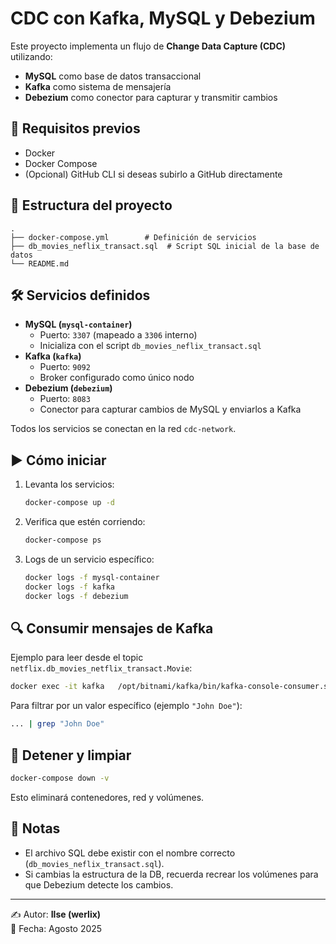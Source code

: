 # CDC con Kafka, MySQL y Debezium

Este proyecto implementa un flujo de **Change Data Capture (CDC)** utilizando:
- **MySQL** como base de datos transaccional  
- **Kafka** como sistema de mensajería  
- **Debezium** como conector para capturar y transmitir cambios  

## 🚀 Requisitos previos
- Docker  
- Docker Compose  
- (Opcional) GitHub CLI si deseas subirlo a GitHub directamente  

## 📂 Estructura del proyecto
```
.
├── docker-compose.yml        # Definición de servicios
├── db_movies_neflix_transact.sql  # Script SQL inicial de la base de datos
└── README.md
```

## 🛠️ Servicios definidos
- **MySQL (`mysql-container`)**  
  - Puerto: `3307` (mapeado a `3306` interno)  
  - Inicializa con el script `db_movies_neflix_transact.sql`  
- **Kafka (`kafka`)**  
  - Puerto: `9092`  
  - Broker configurado como único nodo  
- **Debezium (`debezium`)**  
  - Puerto: `8083`  
  - Conector para capturar cambios de MySQL y enviarlos a Kafka  

Todos los servicios se conectan en la red `cdc-network`.

## ▶️ Cómo iniciar
1. Levanta los servicios:
   ```bash
   docker-compose up -d
   ```

2. Verifica que estén corriendo:
   ```bash
   docker-compose ps
   ```

3. Logs de un servicio específico:
   ```bash
   docker logs -f mysql-container
   docker logs -f kafka
   docker logs -f debezium
   ```

## 🔍 Consumir mensajes de Kafka
Ejemplo para leer desde el topic `netflix.db_movies_netflix_transact.Movie`:

```bash
docker exec -it kafka   /opt/bitnami/kafka/bin/kafka-console-consumer.sh   --bootstrap-server kafka:9092   --topic netflix.db_movies_netflix_transact.Movie   --from-beginning
```

Para filtrar por un valor específico (ejemplo `"John Doe"`):

```bash
... | grep "John Doe"
```

## 🧹 Detener y limpiar
```bash
docker-compose down -v
```
Esto eliminará contenedores, red y volúmenes.

## 📖 Notas
- El archivo SQL debe existir con el nombre correcto (`db_movies_neflix_transact.sql`).  
- Si cambias la estructura de la DB, recuerda recrear los volúmenes para que Debezium detecte los cambios.  

---
✍️ Autor: **Ilse (werlix)**  
📅 Fecha: Agosto 2025
